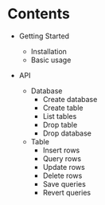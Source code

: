 # Contents

- Getting Started
  - Installation
  - Basic usage
  
- API
  - Database
    - Create database
    - Create table
    - List tables
    - Drop table
    - Drop database
  - Table
    - Insert rows
    - Query rows
    - Update rows
    - Delete rows
    - Save queries
    - Revert queries
